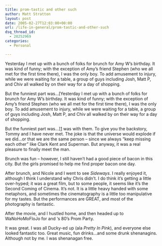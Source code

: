 ```yaml
---
title: prom-tastic and other such
author: Matt Stratton
layout: post
date: 2005-02-27T12:03:00+00:00
url: /life-in-general/prom-tastic-and-other-such
dsq_thread_id:
  - 28252969
categories:
  - Personal

---
```

Yesterday I met up with a bunch of folks for brunch for Amy W&#8217;s birthday. It was kind of funny; with the exception of Amy&#8217;s friend Stephen (who we all met for the first time there), I was the only boy. To add amusement to injury, while we were waiting for a table, a group of guys including Josh, Matt P, and Chiv all walked by on their way for a day of shopping.

But the funniest part was&#8230;[Yesterday I met up with a bunch of folks for brunch for Amy W&#8217;s birthday. It was kind of funny; with the exception of Amy&#8217;s friend Stephen (who we all met for the first time there), I was the only boy. To add amusement to injury, while we were waiting for a table, a group of guys including Josh, Matt P, and Chiv all walked by on their way for a day of shopping.

But the funniest part was&#8230;][1] was with them. To give you the backstory, Tommy and I have never met. The joke is that the universe would explode if we did&#8230;or that we are the same person &#8211; since we always &#8220;keep missing each other&#8221; like Clark Kent and Superman. But anyway, it was a real pleasure to finally meet the man.

Brunch was fun &#8211; however, I still haven&#8217;t had a good piece of bacon in this city. But the girls promised to help me find proper bacon one day.

After brunch, and Nicole and I went to see _Sideways_. I really enjoyed it, although I think I understand why Chris didn&#8217;t. I do think it&#8217;s getting a little over-hyped; it was a great film, but to some people, it seems like it&#8217;s the Second Coming of Cinema. It&#8217;s not. It is a little heavy handed with some metaphors, and sometimes the cinematography is a little too manipulative for my tastes. But the performances are GREAT, and most of the photography is fantastic.

After the movie, and I hustled home, and then headed up to WaNoHoMoFloJo for and &#8216;s 80&#8217;s Prom Party.

It was great. I was all Ducky-ed up (ala _Pretty In Pink_), and everyone else looked fantastic too. Great music, fun drinks&#8230;and some drunk shenanagins. Although not by me. I was shenanagan free.

 [1]: https://www.tommywhitetie.com